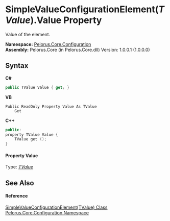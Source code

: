 # SimpleValueConfigurationElement(*TValue*).Value Property 
 

Value of the element.

**Namespace:**&nbsp;<a href="74405DDA">Pelorus.Core.Configuration</a><br />**Assembly:**&nbsp;Pelorus.Core (in Pelorus.Core.dll) Version: 1.0.0.1 (1.0.0.0)

## Syntax

**C#**<br />
``` C#
public TValue Value { get; }
```

**VB**<br />
``` VB
Public ReadOnly Property Value As TValue
	Get
```

**C++**<br />
``` C++
public:
property TValue Value {
	TValue get ();
}
```


#### Property Value
Type: <a href="28B2486D">*TValue*</a>

## See Also


#### Reference
<a href="28B2486D">SimpleValueConfigurationElement(TValue) Class</a><br /><a href="74405DDA">Pelorus.Core.Configuration Namespace</a><br />